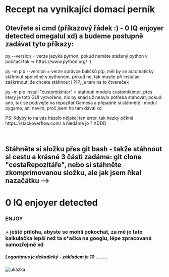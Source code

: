 # Recept na vynikající domací perník

<h2>Otevřete si cmd (příkazový řádek :) - 0 IQ enjoyer detected omegalul xd) a budeme postupně zadávat tyto příkazy:</h2>
<p>py --version = verze jazyka python, pokud nemáte stažený python v počítači tak => https://www.python.org/ :)</p>
<p>py -m pip --version = verze správce balíčků pip, měl by se automaticky stáhnout společně s pythonem, pokud ne, tak musíte při instalaci zaškrtnout, že chcete stáhnout i PIP, je tam na to čtvereček</p>
<p>py -m pip install "customtkinter" = stáhnutí modelu customtkinter, přes který je toto GUI vytvořeno, nic by snad už nebylo potřeba stahovat, pokud ano, tak se podívejte na repozitář Gamesa a případně si stáhněte i modul pygame, ani nevím, proč jsem ho tam dával xd</p>
<p>PS: Kdyby to na vás házelo nějakej ten error, tak hezky pěkně https://stackoverflow.com/ a hledáme jo ? XDDD</p>
<br>
<h2>Stáhněte si složku přes git bash - takže stáhnout si cestu a krásné 3 části zadáme: git clone "cestaRepozitáře", nebo si stáhněte zkomprimovanou složku, ale jak jsem říkal nazačátku -->  <br><h1>0 IQ enjoyer detected</h1</h2>
<h3>ENJOY </h3>


<h3>+ ještě příloha, abyste se mohli pokochat, za mě je tato kalkulačka lepší než ta s*ačka na googlu, lépe zpracovaná samozřejmě xd</h3>
<h5>Logaritmus je dekadický - základem je 10 ........</h5>

![ukázka](https://github.com/ondrejfila6969/Calculator/assets/114986357/3d75b3a9-535b-4ddc-a939-b6209421e10c)
